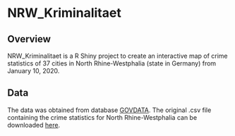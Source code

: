 
<!-- README.md is generated from README.Rmd. Please edit that file -->

# NRW\_Kriminalitaet

## Overview

NRW\_Kriminalitaet is a R Shiny project to create an interactive map of
crime statistics of 37 cities in North Rhine-Westphalia (state in
Germany) from January 10, 2020.

## Data

The data was obtained from database [GOVDATA](https://www.govdata.de/).
The original .csv file containing the crime statistics for North
Rhine-Westphalia can be downloaded
[here](https://polizei.nrw/sites/default/files/2019-11/10_2019_Open_Gov.csv).
